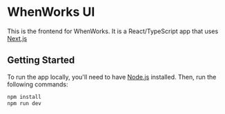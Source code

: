 # WhenWorks UI

This is the frontend for WhenWorks. It is a React/TypeScript app that uses [Next.js](https://nextjs.org/)

## Getting Started

To run the app locally, you'll need to have [Node.js](https://nodejs.org/en/) installed. Then, run the following commands:

```bash
npm install
npm run dev
```
